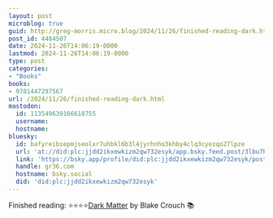 ```yaml
---
layout: post
microblog: true
guid: http://greg-morris.micro.blog/2024/11/26/finished-reading-dark.html
post_id: 4484507
date: 2024-11-26T14:06:19-0000
lastmod: 2024-11-26T14:06:19-0000
type: post
categories:
- "Books"
books:
- 9781447297567
url: /2024/11/26/finished-reading-dark.html
mastodon:
  id: 113549639166618755
  username: 
  hostname: 
bluesky:
  id: bafyreibsepmjseolxr7uhbkl6b3l4jyrhnho3khby4clq3cyezqo27lpze
  url: 'at://did:plc:jjdd2ikxewkizm2qw732esyk/app.bsky.feed.post/3lbu7hntkji2j'
  link: 'https://bsky.app/profile/did:plc:jjdd2ikxewkizm2qw732esyk/post/3lbu7hntkji2j'
  handle: gr36.com
  hostname: bsky.social
  did: 'did:plc:jjdd2ikxewkizm2qw732esyk'
---
```

Finished reading: ⭐️⭐️⭐️⭐️[Dark Matter](https://micro.blog/books/9781447297567) by Blake Crouch 📚
